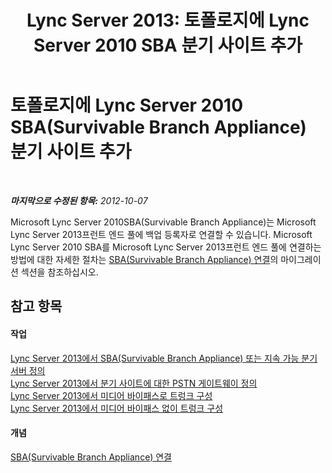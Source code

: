 ﻿---
title: "Lync Server 2013: 토폴로지에 Lync Server 2010 SBA 분기 사이트 추가"
TOCTitle: 토폴로지에 Lync Server 2010 SBA(Survivable Branch Appliance) 분기 사이트 추가
ms:assetid: 2920d66e-6e1f-4f7f-89d8-510f004ac4c3
ms:mtpsurl: https://technet.microsoft.com/ko-kr/library/JJ688004(v=OCS.15)
ms:contentKeyID: 49885694
ms.date: 08/10/2015
mtps_version: v=OCS.15
ms.translationtype: HT
---

# 토폴로지에 Lync Server 2010 SBA(Survivable Branch Appliance) 분기 사이트 추가

 

_**마지막으로 수정된 항목:** 2012-10-07_

Microsoft Lync Server 2010SBA(Survivable Branch Appliance)는 Microsoft Lync Server 2013프런트 엔드 풀에 백업 등록자로 연결할 수 있습니다. Microsoft Lync Server 2010 SBA를 Microsoft Lync Server 2013프런트 엔드 풀에 연결하는 방법에 대한 자세한 절차는 [SBA(Survivable Branch Appliance) 연결](connect-a-survivable-branch-appliance.md)의 마이그레이션 섹션을 참조하십시오.

## 참고 항목

#### 작업

[Lync Server 2013에서 SBA(Survivable Branch Appliance) 또는 지속 가능 분기 서버 정의](lync-server-2013-define-a-survivable-branch-appliance-or-server.md)  
[Lync Server 2013에서 분기 사이트에 대한 PSTN 게이트웨이 정의](lync-server-2013-define-a-pstn-gateway-for-a-branch-site.md)  
[Lync Server 2013에서 미디어 바이패스로 트렁크 구성](lync-server-2013-configure-a-trunk-with-media-bypass.md)  
[Lync Server 2013에서 미디어 바이패스 없이 트렁크 구성](lync-server-2013-configure-a-trunk-without-media-bypass.md)  

#### 개념

[SBA(Survivable Branch Appliance) 연결](connect-a-survivable-branch-appliance.md)

